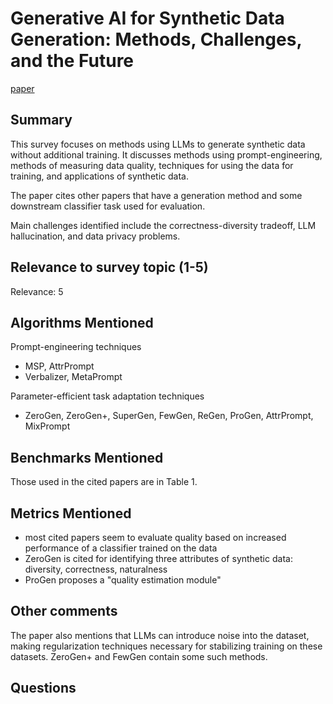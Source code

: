 # Generative AI for Synthetic Data Generation: Methods, Challenges, and the Future
[paper](https://arxiv.org/abs/2403.04190)

## Summary

This survey focuses on methods using LLMs to generate synthetic data without additional training. It discusses methods using prompt-engineering, methods of measuring data quality, techniques for using the data for training, and applications of synthetic data. 

The paper cites other papers that have a generation method and some downstream classifier task used for evaluation.

Main challenges identified include the correctness-diversity tradeoff, LLM hallucination, and data privacy problems. 

## Relevance to survey topic (1-5)

Relevance: 5

## Algorithms Mentioned

Prompt-engineering techniques
- MSP, AttrPrompt
- Verbalizer, MetaPrompt

Parameter-efficient task adaptation techniques
- ZeroGen, ZeroGen+, SuperGen, FewGen, ReGen, ProGen, AttrPrompt, MixPrompt

## Benchmarks Mentioned

Those used in the cited papers are in Table 1. 

## Metrics Mentioned

- most cited papers seem to evaluate quality based on increased performance of a classifier trained on the data
- ZeroGen is cited for identifying three attributes of synthetic data: diversity, correctness, naturalness
- ProGen proposes a "quality estimation module"

## Other comments

The paper also mentions that LLMs can introduce noise into the dataset, making regularization techniques necessary for stabilizing training on these datasets. ZeroGen+ and FewGen contain some such methods. 

## Questions



